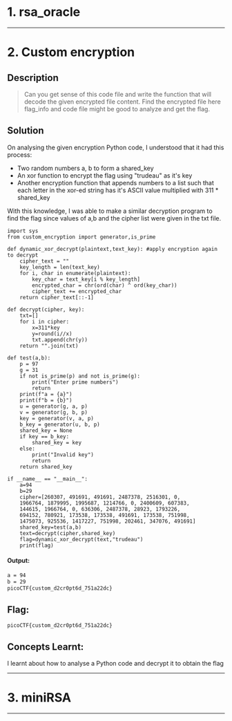 # 1. rsa_oracle

***

# 2. Custom encryption

## Description
> Can you get sense of this code file and write the function that will decode the given encrypted file content.
Find the encrypted file here flag_info and code file might be good to analyze and get the flag.

## Solution
On analysing the given encryption Python code, I understood that it had this process:
* Two random numbers a, b to form a shared_key
* An xor function to encrypt the flag using "trudeau" as it's key
* Another encryption function that appends numbers to a list such that each letter in the xor-ed string has it's ASCII value multiplied with 311 * shared_key

With this knowledge, I was able to make a similar decryption program to find the flag since values of a,b and the cipher list were given in the txt file.

```Python3
import sys
from custom_encryption import generator,is_prime

def dynamic_xor_decrypt(plaintext,text_key): #apply encryption again to decrypt
    cipher_text = ""
    key_length = len(text_key)
    for i, char in enumerate(plaintext):
        key_char = text_key[i % key_length]
        encrypted_char = chr(ord(char) ^ ord(key_char))
        cipher_text += encrypted_char
    return cipher_text[::-1]

def decrypt(cipher, key):
    txt=[]
    for i in cipher:
        x=311*key
        y=round(i//x)
        txt.append(chr(y))
    return "".join(txt)

def test(a,b):
    p = 97
    g = 31
    if not is_prime(p) and not is_prime(g):
        print("Enter prime numbers")
        return
    print(f"a = {a}")
    print(f"b = {b}")
    u = generator(g, a, p)
    v = generator(g, b, p)
    key = generator(v, a, p) 
    b_key = generator(u, b, p)
    shared_key = None
    if key == b_key:
        shared_key = key
    else:
        print("Invalid key")
        return
    return shared_key

if __name__ == "__main__":  
    a=94
    b=29
    cipher=[260307, 491691, 491691, 2487378, 2516301, 0,
    1966764, 1879995, 1995687, 1214766, 0, 2400609, 607383,
    144615, 1966764, 0, 636306, 2487378, 28923, 1793226,
    694152, 780921, 173538, 173538, 491691, 173538, 751998,
    1475073, 925536, 1417227, 751998, 202461, 347076, 491691]
    shared_key=test(a,b)
    text=decrypt(cipher,shared_key)
    flag=dynamic_xor_decrypt(text,"trudeau")
    print(flag)
```
#### Output:
```bash
a = 94
b = 29
picoCTF{custom_d2cr0pt6d_751a22dc}
```

## Flag:
```
picoCTF{custom_d2cr0pt6d_751a22dc}
```
## Concepts Learnt:
I learnt about how to analyse a Python code and decrypt it to obtain the flag 

***

# 3. miniRSA

***
